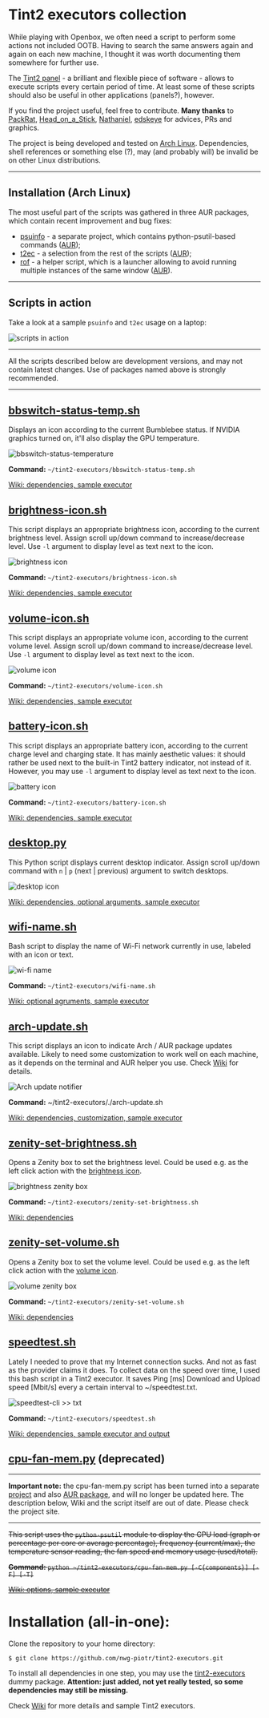 # Tint2 executors collection
While playing with Openbox, we often need a script to perform some actions not included OOTB. Having to search the same answers again and again on each new machine, I thought it was worth documenting them somewhere for further use.

The [Tint2 panel](https://gitlab.com/o9000/tint2) - a brilliant and flexible piece of software - allows to execute scripts every certain period of time. At least some of these scripts should also be useful in other applications (panels?), however.

If you find the project useful, feel free to contribute. **Many thanks** to [PackRat](https://github.com/PackRat-SC2018), [Head_on_a_Stick](https://forum.archlabslinux.com/u/head_on_a_stick/summary), [Nathaniel](https://github.com/natemaia), [edskeye](https://github.com/edskeye) for advices, PRs and graphics.

The project is being developed and tested on [Arch Linux](https://www.archlinux.org). Dependencies, shell references or something else (?), may (and probably will) be invalid be on other Linux distributions.

___
## Installation (Arch Linux)
The most useful part of the scripts was gathered in three AUR packages, which contain recent improvement and bug fixes:
- [psuinfo](https://github.com/nwg-piotr/psuinfo) - a separate project, which contains python-psutil-based commands ([AUR](https://aur.archlinux.org/packages/psuinfo));
- [t2ec](https://github.com/nwg-piotr/tint2-executors/tree/master/arch-package) - a selection from the rest of the scripts ([AUR](https://aur.archlinux.org/packages/t2ec));
- [rof](https://github.com/nwg-piotr/rof) - a helper script, which is a launcher allowing to avoid running multiple instances of the same window ([AUR](https://aur.archlinux.org/packages/rof-git)).
___

## Scripts in action

Take a look at a sample `psuinfo` and `t2ec` usage on a laptop:

![scripts in action](http://nwg.pl/wiki-tint2-executors/my-panels-261118.jpg)

___
All the scripts described below are development versions, and may not contain latest changes. Use of packages named above is strongly recommended. 
___

## [bbswitch-status-temp.sh](https://github.com/nwg-piotr/tint2-executors/blob/master/bbswitch-status-temp.sh)

Displays an icon according to the current Bumblebee status. If NVIDIA graphics turned on, it'll also display the GPU temperature.

![bbswitch-status-temperature](http://nwg.pl/wiki-tint2-executors/icon-bbswitch-status-temp.png)

**Command:** `~/tint2-executors/bbswitch-status-temp.sh`

[Wiki: dependencies, sample executor](https://github.com/nwg-piotr/tint2-executors/wiki/Bumblebee-status)

## [brightness-icon.sh](https://github.com/nwg-piotr/tint2-executors/blob/master/brightness-icon.sh)

This script displays an appropriate brightness icon, according to the current brightness level. Assign scroll up/down  command to increase/decrease level. Use `-l` argument to display level as text next to the icon.

![brightness icon](http://nwg.pl/wiki-tint2-executors/icon-brightness.png)

**Command:** `~/tint2-executors/brightness-icon.sh`

[Wiki: dependencies, sample executor](https://github.com/nwg-piotr/tint2-executors/wiki/Brightness-icon)

## [volume-icon.sh](https://github.com/nwg-piotr/tint2-executors/blob/master/volume-icon.sh)

This script displays an appropriate volume icon, according to the current volume level. Assign scroll up/down command to increase/decrease level. Use `-l` argument to display level as text next to the icon.

![volume icon](http://nwg.pl/wiki-tint2-executors/icon-volume.png)

**Command:** `~/tint2-executors/volume-icon.sh`

[Wiki: dependencies, sample executor](https://github.com/nwg-piotr/tint2-executors/wiki/Volume-icon)

## [battery-icon.sh](https://github.com/nwg-piotr/tint2-executors/blob/master/battery-icon.sh)

This script displays an appropriate battery icon, according to the current charge level and charging state. It has mainly aesthetic values: it should rather be used next to the built-in Tint2 battery indicator, not instead of it. However, you may use `-l` argument to display level as text next to the icon.

![battery icon](http://nwg.pl/wiki-tint2-executors/icon-battery.png)

**Command:** `~/tint2-executors/battery-icon.sh`

[Wiki: dependencies, sample executor](https://github.com/nwg-piotr/tint2-executors/wiki/Battery-icon)

## [desktop.py](https://github.com/nwg-piotr/tint2-executors/blob/master/desktop.py)

This Python script displays current desktop indicator. Assign scroll up/down command with `n` | `p` (next | previous) argument to switch desktops.

![desktop icon](http://nwg.pl/wiki-tint2-executors/icon-desktop.png)

[Wiki: dependencies, optional arguments, sample executor](https://github.com/nwg-piotr/tint2-executors/wiki/Desktop-indicator-and-switcher)

## [wifi-name.sh](https://github.com/nwg-piotr/tint2-executors/blob/master/wifi-name.sh)

Bash script to display the name of Wi-Fi network currently in use, labeled with an icon or text.

![wi-fi name](http://nwg.pl/wiki-tint2-executors/wifi-name.png)

**Command:** `~/tint2-executors/wifi-name.sh`

[Wiki: optional agruments, sample executor](https://github.com/nwg-piotr/tint2-executors/wiki/Wi-Fi-networkname)

## [arch-update.sh](https://github.com/nwg-piotr/tint2-executors/blob/master/arch-update.sh)

This script displays an icon to indicate Arch / AUR package updates available. Likely to need some customization to work well on each machine, as it depends on the terminal and AUR helper you use. Check [Wiki](https://github.com/nwg-piotr/tint2-executors/wiki/Arch-update-notifier) for details.

![Arch update notifier](http://nwg.pl/wiki-tint2-executors/arch-update.png)

**Command:** ~/tint2-executors/./arch-update.sh

[Wiki: dependencies, customization, sample executor](https://github.com/nwg-piotr/tint2-executors/wiki/Arch-update-notifier)

## [zenity-set-brightness.sh](https://github.com/nwg-piotr/tint2-executors/blob/master/zenity-set-brightness.sh)

Opens a Zenity box to set the brightness level. Could be used e.g. as the left click action with the [brightness icon](https://github.com/nwg-piotr/tint2-executors/wiki/Brightness-icon).

![brightness zenity box](http://nwg.pl/wiki-tint2-executors/zenity-set-brightness.png)

**Command:** `~/tint2-executors/zenity-set-brightness.sh`

[Wiki: dependencies](https://github.com/nwg-piotr/tint2-executors/wiki/Brightness-zenity-box)

## [zenity-set-volume.sh](https://github.com/nwg-piotr/tint2-executors/blob/master/zenity-set-volume.sh)

Opens a Zenity box to set the volume level. Could be used e.g. as the left click action with the [volume icon](https://github.com/nwg-piotr/tint2-executors/wiki/Volume-icon).

![volume zenity box](http://nwg.pl/wiki-tint2-executors/zenity-set-volume.png)

**Command:** `~/tint2-executors/zenity-set-volume.sh`

[Wiki: dependencies](https://github.com/nwg-piotr/tint2-executors/wiki/Volume-zenity-box)

## [speedtest.sh](https://github.com/nwg-piotr/tint2-executors/blob/master/speedtest.sh)

Lately I needed to prove that my Internet connection sucks. And not as fast as the provider claims it does. To collect data on the speed over time, I used this bash script in a Tint2 executor. It saves Ping [ms] Download and Upload speed [Mbit/s] every a certain interval to ~/speedtest.txt.

![speedtest-cli >> txt](http://nwg.pl/wiki-tint2-executors/speedtest-cli-txt.png)

**Command:** `~/tint2-executors/speedtest.sh`

[Wiki: dependencies, sample executor and output](https://github.com/nwg-piotr/tint2-executors/wiki/speedtest.cli-to-speedtest.txt)

## [cpu-fan-mem.py](https://github.com/nwg-piotr/tint2-executors/blob/master/cpu-fan-mem.py) (deprecated)
___
**Important note:** the cpu-fan-mem.py script has been turned into a separate [project](https://github.com/nwg-piotr/psuinfo) and also [AUR package](https://aur.archlinux.org/packages/psuinfo), and will no longer be updated here. The description below, Wiki and the script itself are out of date. Please check the project site.
___
~~This script uses the `python-psutil` module to display the CPU load (graph or percentage per core or average percentage), frequency (current/max), the temperature sensor reading, the fan speed and memory usage (used/total).~~

~~**Command:** `python ~/tint2-executors/cpu-fan-mem.py [-C{components}] [-F] [-T]`~~

~~[Wiki: options, sample executor](https://github.com/nwg-piotr/tint2-executors/wiki/cpu%E2%80%90fan%E2%80%90mem.py-(deprecated))~~

# Installation (all-in-one):

Clone the repository to your home directory:

`$ git clone https://github.com/nwg-piotr/tint2-executors.git`

To install all dependencies in one step, you may use the [tint2-executors](https://github.com/nwg-piotr/tint2-executors/raw/master/tint2-executors-0.0.1-1-x86_64.pkg.tar.xz) dummy package. **Attention: just added, not yet really tested, so some dependencies may still be missing.**

Check [Wiki](https://github.com/nwg-piotr/tint2-executors/wiki) for more details and sample Tint2 executors.
